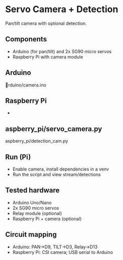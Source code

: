 # Servo Camera + Detection

Pan/tilt camera with optional detection.

## Components
- Arduino (for pan/tilt) and 2x SG90 micro servos
- Raspberry Pi with camera module

## Arduino
rduino/camera.ino

## Raspberry Pi
- aspberry_pi/servo_camera.py
- aspberry_pi/detection_cam.py

## Run (Pi)
- Enable camera, install dependencies in a venv
- Run the script and view stream/detections

## Tested hardware
- Arduino Uno/Nano
- 2x SG90 micro servos
- Relay module (optional)
- Raspberry Pi + camera (optional)

## Circuit mapping
- Arduino: PAN->D9, TILT->D3, Relay->D13
- Raspberry Pi: CSI camera; USB serial to Arduino
